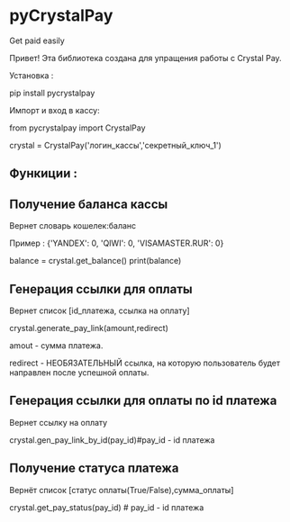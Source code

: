 # pyCrystalPay
Get paid easily



 Привет! Эта библиотека создана для упращения работы с Crystal Pay.


  Установка : 
  
  pip install pycrystalpay
  
  
  Импорт и вход в кассу:
  
  

from pycrystalpay import CrystalPay 

crystal = CrystalPay('логин_кассы','секретный_ключ_1')




 
Функиции : 
--------------------------------------------------------
 
 
 Получение баланса кассы
--------------------------------------------------------
 Вернет словарь кошелек:баланс
 
 Пример : {'YANDEX': 0, 'QIWI': 0, 'VISAMASTER.RUR': 0}

balance = crystal.get_balance()
print(balance)

 
 
 
 
 Генерация ссылки для оплаты
 --------------------------------------------------------
 Вернет список [id_платежа, ссылка на оплату]
 
 crystal.generate_pay_link(amount,redirect) 
 
 amout - сумма платежа.
 
 redirect - НЕОБЯЗАТЕЛЬНЫЙ  ссылка, на которую пользователь будет направлен после успешной оплаты.
 
  

   
 
 

 Генерация ссылки для оплаты по id платежа
 --------------------------------------------------------
 Вернет ссылку на оплату

  crystal.gen_pay_link_by_id(pay_id)#pay_id - id платежа

     
 
 
 
 Получение статуса платежа
--------------------------------------------------------
 Вернёт список [статус оплаты(True/False),сумма_оплаты]

 crystal.get_pay_status(pay_id) # pay_id - id платежа  

  
  
  
 
